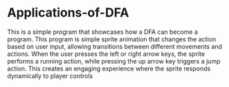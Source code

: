 # Applications-of-DFA
This is a simple program that showcases how a DFA can become a program. 
This program is simple sprite animation that changes the action based on user input, allowing transitions between different movements and actions. 
When the user presses the left or right arrow keys, the sprite performs a running action, while pressing the up arrow key triggers a jump action. 
This creates an engaging experience where the sprite responds dynamically to player controls
